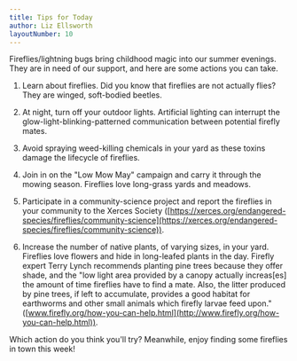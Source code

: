```yaml
---
title: Tips for Today
author: Liz Ellsworth
layoutNumber: 10
---
```


Fireflies/lightning bugs bring childhood magic into our summer evenings.
They are in need of our support, and here are some actions you can take.

1. Learn about fireflies. Did you know that fireflies are not actually
flies? They are winged, soft-bodied beetles.

2. At night, turn off your outdoor lights. Artificial lighting can
interrupt the glow-light-blinking-patterned communication between
potential firefly mates.

3. Avoid spraying weed-killing chemicals in your yard as these toxins
damage the lifecycle of fireflies.

4. Join in on the "Low Mow May" campaign and carry it through the
mowing season. Fireflies love long-grass yards and meadows.

5. Participate in a community-science project and report the fireflies
in your community to the Xerces Society
([https://xerces.org/endangered-species/fireflies/community-science](https://xerces.org/endangered-species/fireflies/community-science)).

6. Increase the number of native plants, of varying sizes, in your
yard. Fireflies love flowers and hide in long-leafed plants in the day.
Firefly expert Terry Lynch recommends planting pine trees because they
offer shade, and the "low light area provided by a canopy actually
increas\[es\] the amount of time fireflies have to find a mate. Also,
the litter produced by pine trees, if left to accumulate, provides a
good habitat for earthworms and other small animals which firefly larvae
feed upon."
([www.firefly.org/how-you-can-help.html](http://www.firefly.org/how-you-can-help.html)).

Which action do you think you'll try? Meanwhile, enjoy finding some
fireflies in town this week!
